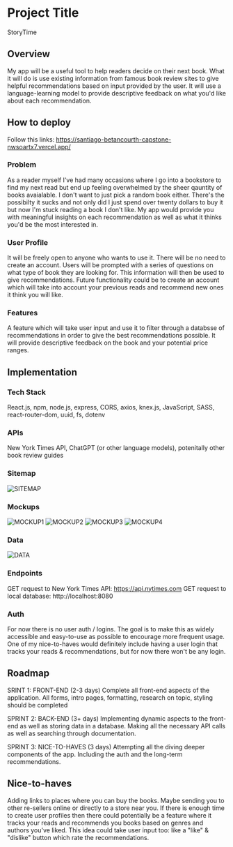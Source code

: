 # Project Title

StoryTime

## Overview

My app will be a useful tool to help readers decide on their next book. What it will do is use existing information from famous book review sites to give helpful recommendations based on input provided by the user. It will use a language-learning model to provide descriptive feedback on what you'd like about each recommendation.

## How to deploy

Follow this links: https://santiago-betancourth-capstone-nwsoartx7.vercel.app/

### Problem

As a reader myself I've had many occasions where I go into a bookstore to find my next read but end up feeling overwhelmed by the sheer qauntity of books avaialable. I don't want to just pick a random book either. There's the possibilty it sucks and not only did I just spend over twenty dollars to buy it but now I'm stuck reading a book I don't like. My app would provide you with meaningful insights on each recommendation as well as what it thinks you'd be the most interested in.

### User Profile

It will be freely open to anyone who wants to use it. There will be no need to create an account. Users will be prompted with a series of questions on what type of book they are looking for. This information will then be used to give recommendations. Future functionality could be to create an account which will take into account your previous reads and recommend new ones it think you will like.

### Features

A feature which will take user input and use it to filter through a databsse of recommendations in order to give the best recommendations possible. It will provide descriptive feedback on the book and your potential price ranges. 

## Implementation

### Tech Stack

React.js, npm, node.js, express, CORS, axios, knex.js, JavaScript, SASS, react-router-dom, uuid, fs, dotenv
### APIs

New York Times API, ChatGPT (or other language models), potenitally other book review guides

### Sitemap

![SITEMAP](./src/assets/images/sitemap.png)

### Mockups

![MOCKUP1](./src/assets/images/mockupOne.png)
![MOCKUP2](./src/assets/images/mockupTwo.png)
![MOCKUP3](./src/assets/images/mockupThree.png)
![MOCKUP4](./src/assets/images/mockupFour.png)

### Data

![DATA](./src/assets/images/data.png)

### Endpoints

GET request to New York Times API: https://api.nytimes.com
GET request to local database: http://localhost:8080

### Auth

For now there is no user auth / logins. The goal is to make this as widely accessible and easy-to-use as possible to encourage more frequent usage. One of my nice-to-haves would definitely include having a user login that tracks your reads & recommendations, but for now there won't be any login.

## Roadmap

SRINT 1: FRONT-END (2-3 days)
Complete all front-end aspects of the application. All forms, intro pages, formatting, research on topic, styling should be completed

SPRINT 2: BACK-END (3+ days)
Implementing dynamic aspects to the front-end as well as storing data in a database. Making all the necessary API calls as well as searching through documentation.

SPRINT 3: NICE-TO-HAVES (3 days)
Attempting all the diving deeper components of the app. Including the auth and the long-term recommendations.


## Nice-to-haves

Adding links to places where you can buy the books. Maybe sending you to other re-sellers online or directly to a store near you. If there is enough time to create user profiles then there could potentially be a feature where it tracks your reads and recommends you books based on genres and authors you've liked. This idea could take user input too: like a "like" & "dislike" button which rate the recommendations.
